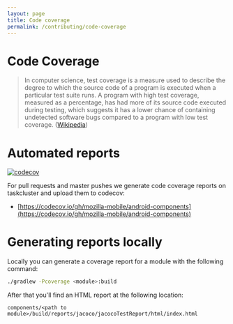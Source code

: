 ```yaml
---
layout: page
title: Code coverage
permalink: /contributing/code-coverage
---
```


# Code Coverage

> In computer science, test coverage is a measure used to describe the degree to which the source code of a program is executed when a particular test suite runs. A program with high test coverage, measured as a percentage, has had more of its source code executed during testing, which suggests it has a lower chance of containing undetected software bugs compared to a program with low test coverage. ([Wikipedia](https://en.wikipedia.org/wiki/Code_coverage))

# Automated reports

[![codecov](https://codecov.io/gh/mozilla-mobile/android-components/branch/master/graph/badge.svg)](https://codecov.io/gh/mozilla-mobile/android-components)

For pull requests and master pushes we generate code coverage reports on taskcluster and upload them to codecov:

* [https://codecov.io/gh/mozilla-mobile/android-components](https://codecov.io/gh/mozilla-mobile/android-components)

# Generating reports locally

Locally you can generate a coverage report for a module with the following command:
```bash
./gradlew -Pcoverage <module>:build
```

After that you'll find an HTML report at the following location:
```
components/<path to module>/build/reports/jacoco/jacocoTestReport/html/index.html
```